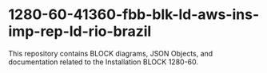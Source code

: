 # 1280-60-41360-fbb-blk-ld-aws-ins-imp-rep-ld-rio-brazil
This repository contains BLOCK diagrams, JSON Objects, and documentation related to the Installation BLOCK 1280-60.
